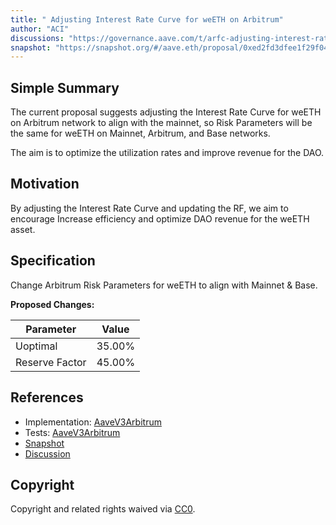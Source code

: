 ```yaml
---
title: " Adjusting Interest Rate Curve for weETH on Arbitrum"
author: "ACI"
discussions: "https://governance.aave.com/t/arfc-adjusting-interest-rate-curve-for-weeth-on-arbitrum/17804"
snapshot: "https://snapshot.org/#/aave.eth/proposal/0xed2fd3dfee1f29f04b6cda4a5c4629fcca32a5c961b1b3e2a49ba6842367ce31"
---
```


## Simple Summary

The current proposal suggests adjusting the Interest Rate Curve for weETH on Arbitrum network to align with the mainnet, so Risk Parameters will be the same for weETH on Mainnet, Arbitrum, and Base networks.

The aim is to optimize the utilization rates and improve revenue for the DAO.

## Motivation

By adjusting the Interest Rate Curve and updating the RF, we aim to encourage Increase efficiency and optimize DAO revenue for the weETH asset.

## Specification

Change Arbitrum Risk Parameters for weETH to align with Mainnet & Base.

**Proposed Changes:**

| Parameter      | Value  |
| -------------- | ------ |
| Uoptimal       | 35.00% |
| Reserve Factor | 45.00% |

## References

- Implementation: [AaveV3Arbitrum](https://github.com/bgd-labs/aave-proposals-v3/blob/15298f4d41cd6165cc15d9c03d49c9affa7bbb4b/src/20240603_AaveV3Arbitrum_AdjustingInterestRateCurveForWeETHOnArbitrum/AaveV3Arbitrum_AdjustingInterestRateCurveForWeETHOnArbitrum_20240603.sol)
- Tests: [AaveV3Arbitrum](https://github.com/bgd-labs/aave-proposals-v3/blob/15298f4d41cd6165cc15d9c03d49c9affa7bbb4b/src/20240603_AaveV3Arbitrum_AdjustingInterestRateCurveForWeETHOnArbitrum/AaveV3Arbitrum_AdjustingInterestRateCurveForWeETHOnArbitrum_20240603.t.sol)
- [Snapshot](https://snapshot.org/#/aave.eth/proposal/0xed2fd3dfee1f29f04b6cda4a5c4629fcca32a5c961b1b3e2a49ba6842367ce31)
- [Discussion](https://governance.aave.com/t/arfc-adjusting-interest-rate-curve-for-weeth-on-arbitrum/17804)

## Copyright

Copyright and related rights waived via [CC0](https://creativecommons.org/publicdomain/zero/1.0/).
